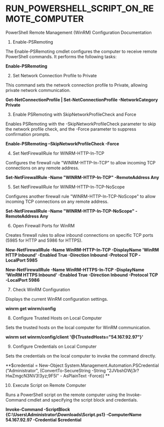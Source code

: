 # RUN_POWERSHELL_SCRIPT_ON_REMOTE_COMPUTER
PowerShell Remote Management (WinRM) Configuration Documentation

1. Enable-PSRemoting

  The Enable-PSRemoting cmdlet configures the computer to receive remote PowerShell commands. It performs the following tasks:

  **Enable-PSRemoting**

2. Set Network Connection Profile to Private

  This command sets the network connection profile to Private, allowing private network communication.

  **Get-NetConnectionProfile | Set-NetConnectionProfile -NetworkCategory Private**

3. Enable PSRemoting with SkipNetworkProfileCheck and Force

  Enables PSRemoting with the -SkipNetworkProfileCheck parameter to skip the network profile check, and the -Force parameter to suppress confirmation prompts.

  **Enable-PSRemoting –SkipNetworkProfileCheck -Force**

4. Set NetFirewallRule for WINRM-HTTP-In-TCP

  Configures the firewall rule "WINRM-HTTP-In-TCP" to allow incoming TCP connections on any remote address.

  **Set-NetFirewallRule -Name "WINRM-HTTP-In-TCP" -RemoteAddress Any**

5. Set NetFirewallRule for  WINRM-HTTP-In-TCP-NoScope

  Configures another firewall rule "WINRM-HTTP-In-TCP-NoScope" to allow incoming TCP connections on any remote address.

  **Set-NetFirewallRule -Name "WINRM-HTTP-In-TCP-NoScope" -RemoteAddress Any**

6. Open Firewall Ports for WinRM

  Creates firewall rules to allow inbound connections on specific TCP ports (5985 for HTTP and 5986 for HTTPS).

  **New-NetFirewallRule -Name WinRM-HTTP-In-TCP -DisplayName 'WinRM HTTP Inbound' -Enabled True -Direction Inbound -Protocol TCP -LocalPort 5985**

  **New-NetFirewallRule -Name WinRM-HTTPS-In-TCP -DisplayName 'WinRM HTTPS Inbound' -Enabled True -Direction Inbound -Protocol TCP -LocalPort 5986**

7. Check WinRM Configuration

  Displays the current WinRM configuration settings.

  **winrm get winrm/config**


8. Configure Trusted Hosts on Local Computer 

  Sets the trusted hosts on the local computer for WinRM communication.

  **winrm set winrm/config/client '@{TrustedHosts="54.167.92.97"}'**

9. Configure Credentials on Local Computer 

  Sets the credentials on the local computer to invoke the command directly.

**$credential = New-Object System.Management.Automation.PSCredential ("Administrator", (ConvertTo-SecureString -String "2JVbshDWj3r?HwZmgcN3NV3!3yz;9F5l" -    AsPlainText -Force))
**

10. Execute Script on Remote Computer

  Runs a PowerShell script on the remote computer using the Invoke-Command cmdlet and specifying the script block and credentials.

  **Invoke-Command -ScriptBlock {C:\Users\Administrator\Downloads\Script.ps1} -ComputerName 54.167.92.97 -Credential $credential**




























